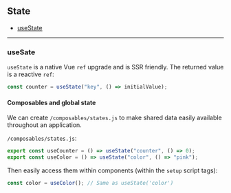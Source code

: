 ## State

- [useState](#useSate)

---

### useSate

`useState` is a native Vue `ref` upgrade and is SSR friendly. The returned value is a reactive `ref`:

```js
const counter = useState("key", () => initialValue);
```

#### Composables and global state

We can create `/composables/states.js` to make shared data easily available throughout an application.

`/composables/states.js`:

```js
export const useCounter = () => useState("counter", () => 0);
export const useColor = () => useState("color", () => "pink");
```

Then easily access them within components (within the `setup` script tags):

```ts
const color = useColor(); // Same as useState('color')
```
